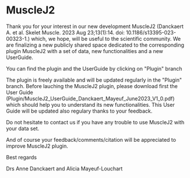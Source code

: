 # MuscleJ2
Thank you for your interest in our new development MuscleJ2 (Danckaert A. et al. Skelet Muscle. 2023 Aug 23;13(1):14. doi: 10.1186/s13395-023-00323-1.) which, we hope, will be useful to the scientific community.
We are finalizing a new publicly shared space dedicated to the corresponding plugin MuscleJ2 with a set of data, new functionalities and a new UserGuide.

You can find the plugin and the UserGuide by clicking on "Plugin" branch

The plugin is freely available and will be updated regularly in the "Plugin" branch.
Before lauching the MuscleJ2 plugin, please download first the User Guide (Plugin/MuscleJ2_UserGuide_Danckaert_Mayeuf_June2023_V1_0.pdf) which should help you to understand its new functionalities. This User Guide will be updated also regulary thanks to your feedback.

Do not hesitate to contact us if you have any trouble to use MuscleJ2 with your data set.

And of course your feedback/comments/citation will be appreciated to improve MuscleJ2 plugin.

Best regards

Drs Anne Danckaert and Alicia Mayeuf-Louchart
